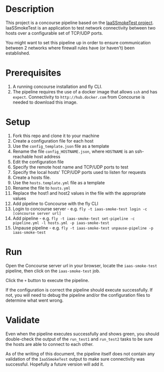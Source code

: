 # Description

This project is a concourse pipeline based on the [IaaSSmokeTest project](https://github.com/ECSTeam/IaaSSmokeTest). IaaSSmokeTest is an application to test network connectivity between two hosts over a configurable set of TCP/UDP ports.

You might want to set this pipeline up in order to ensure communication between 2 networks where firewall rules have (or haven't) been established.

# Prerequisites

1. A running concourse installation and fly CLI.
1. The pipeline requires the use of a docker image that allows `ssh` and has `expect`. Connectivity to `http://hub.docker.com` from Concourse is needed to download this image.

# Setup

1. Fork this repo and clone it to your machine
1. Create a configuration file for each host
  1. Use the `config_template.json` file as a template
  1. Rename the file `config_HOSTNAME.json`, where `HOSTNAME` is an ssh-reachable host address
1. Edit the configuration file
  1. Specify the remote host name and TCP/UDP ports to test
  1. Specify the local hosts' TCP/UDP ports used to listen for requests
1. Create a hosts file.
  1. Use the `hosts.template.yml` file as a template
  1. Rename the file to `hosts.yml`
  1. Replace the host1 and host2 values in the file with the appropriate values
1. Add pipeline to Concourse with the fly CLI
  1. Login to concourse server
    - e.g. `fly -t iaas-smoke-test login -c [concourse server url]`
  1. Add pipeline
    - e.g. `fly -t iaas-smoke-test set-pipeline -c pipeline.yml -l hosts.yml -p iaas-smoke-test`
  1. Unpause pipeline
    - e.g. `fly -t iaas-smoke-test unpause-pipeline -p iaas-smoke-test`

# Run

Open the Concourse server url in your browser, locate the `iaas-smoke-test` pipeline, then click on the `iaas-smoke-test` job.

Click the `+` button to execute the pipeline.

If the configuration is correct the pipeline should execute successfully. If not, you will need to debug the pipeline and/or the configuration files to determine what went wrong.

# Validate

Even when the pipeline executes successfully and shows green, you should double-check the output of the `run_test1` and `run_test2` tasks to be sure the hosts are able to connect to each other.

As of the writing of this document, the pipeline itself does not contain any validation of the `IaaSSmokeTest` output to make sure connectivity was successful. Hopefully a future version will add it.
